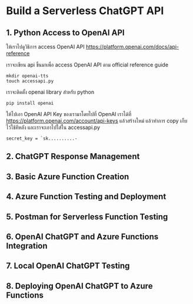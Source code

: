 # Build a Serverless ChatGPT API

## 1. Python Access to OpenAI API
ให้เราไปดูวิธิการ access OpenAI API https://platform.openai.com/docs/api-reference 

เราจะเขียน api ขึ้นมาเพื่อ access OpenAI API ตาม official reference guide 
```
mkdir openai-tts
touch accessapi.py
```

เราจะติดตั้ง openai library สำหรับ python 
```
pip install openai
```

ให้ไปเอา OpenAI API Key ของเรามาโดยไปที่ OpenAI เราได้ที่ https://platform.openai.com/account/api-keys แล้วสร้างใหม่ แล้วทำการ copy เก็บไว้ใช้ทีหลัง และเราจะเอาไปใส่ใน accessapi.py
```
secret_key = `sk..........-
```


## 2. ChatGPT Response Management

## 3. Basic Azure Function Creation

## 4. Azure Function Testing and Deployment

## 5. Postman for Serverless Function Testing

## 6. OpenAI ChatGPT and Azure Functions Integration

## 7. Local OpenAI ChatGPT Testing

## 8. Deploying OpenAI ChatGPT to Azure Functions
